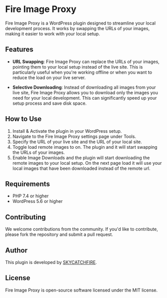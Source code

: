 # Fire Image Proxy

Fire Image Proxy is a WordPress plugin designed to streamline your local development process. It works by swapping the URLs of your images, making it easier to work with your local setup.

## Features

- **URL Swapping**: Fire Image Proxy can replace the URLs of your images, pointing them to your local setup instead of the live site. This is particularly useful when you're working offline or when you want to reduce the load on your live server.

- **Selective Downloading**: Instead of downloading all images from your live site, Fire Image Proxy allows you to download only the images you need for your local development. This can significantly speed up your setup process and save disk space.

## How to Use

1. Install & Activate the plugin in your WordPress setup.
2. Navigate to the Fire Image Proxy settings page under Tools.
3. Specify the URL of your live site and the URL of your local site.
4. Toggle load remote images to on. The plugin and it will start swapping the URLs of your images.
5. Enable Image Downloads and the plugin will start downloading the remote images to your local setup. On the next page load it will use your local images that have been downloaded instead of the remote url.

## Requirements

- PHP 7.4 or higher
- WordPress 5.6 or higher

## Contributing

We welcome contributions from the community. If you'd like to contribute, please fork the repository and submit a pull request.

## Author

This plugin is developed by [SKYCATCHFIRE](https://www.skycatchfire.com/).

## License

Fire Image Proxy is open-source software licensed under the MIT license.
